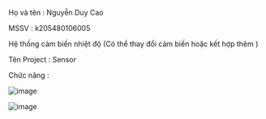 Họ và tên : Nguyễn Duy Cao

MSSV : k205480106005

Hệ thống cảm biến nhiệt độ (Có thể thay đổi cảm biến hoặc kết hợp thêm )

Tên Project : Sensor

Chức năng : 

![image](https://github.com/mmm44455/Api_cam_bien/assets/132626865/7b0ba438-d4cd-4073-9b29-ee75b7e7a85e)

![image](https://github.com/mmm44455/Api_cam_bien/assets/132626865/2d69a2c5-f768-445a-8ac0-98beb09697b1)


